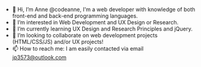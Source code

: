 - 👋 Hi, I’m Anne @codeanne, I'm a web developer with knowledge of both front-end and back-end programming languages.
- 👀 I’m interested in Web Development and UX Design or Research.
- 🌱 I’m currently learning UX Design and Research Principles and jQuery.
- 💞️ I’m looking to collaborate on web development projects (HTML/CSS/JS) and/or UX projects!
- 📫 How to reach me: I am easily contacted via email jp3573@outlook.com

<!---
codeanne/codeanne is a ✨ special ✨ repository because its `README.md` (this file) appears on your GitHub profile.
You can click the Preview link to take a look at your changes.
--->
